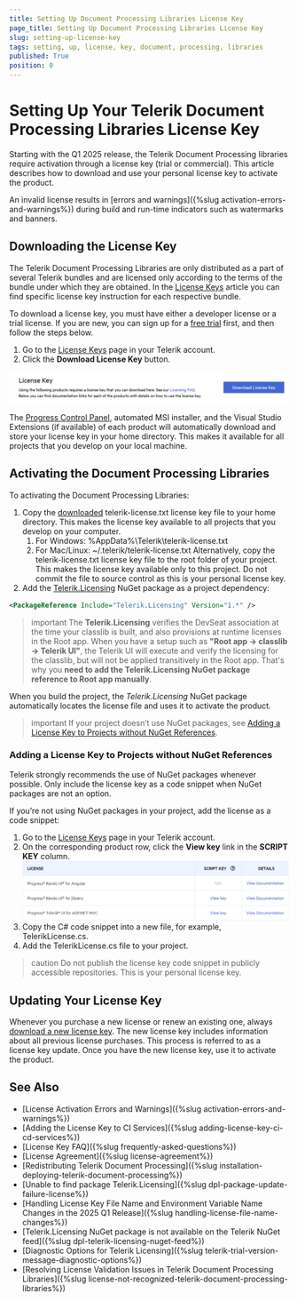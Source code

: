 ```yaml
---
title: Setting Up Document Processing Libraries License Key
page_title: Setting Up Document Processing Libraries License Key
slug: setting-up-license-key
tags: setting, up, license, key, document, processing, libraries
published: True
position: 0
---
```


# Setting Up Your Telerik Document Processing Libraries License Key
Starting with the Q1 2025 release, the Telerik Document Processing libraries require activation through a license key (trial or commercial). This article describes how to download and use your personal license key to activate the product.

An invalid license results in [errors and warnings]({%slug activation-errors-and-warnings%}) during build and run-time indicators such as watermarks and banners.

## Downloading the License Key

The Telerik Document Processing Libraries are only distributed as a part of several Telerik bundles and are licensed only according to the terms of the bundle under which they are obtained. In the [License Keys](https://www.telerik.com/account/your-licenses/license-keys) article you can find specific license key instruction for each respective bundle.

To download a license key, you must have either a developer license or a trial license. If you are new, you can sign up for a [free trial](https://www.telerik.com/account/trials) first, and then follow the steps below.

1. Go to the [License Keys](https://www.telerik.com/account/your-licenses/license-keys) page in your Telerik account.
1. Click the **Download License Key** button.

![Download License Key](images/download-license-key.png)

The [Progress Control Panel](https://www.telerik.com/download-trial-file/v2/control-panel), automated MSI installer, and the Visual Studio Extensions (if available) of each product will automatically download and store your license key in your home directory. This makes it available for all projects that you develop on your local machine.

## Activating the Document Processing Libraries

To activating the Document Processing Libraries:

1. Copy the [downloaded](#downloading-the-license-key) telerik-license.txt license key file to your home directory. This makes the license key available to all projects that you develop on your computer.
   1. For Windows: %AppData%\Telerik\telerik-license.txt
   1. For Mac/Linux: ~/.telerik/telerik-license.txt
      Alternatively, copy the telerik-license.txt license key file to the root folder of your project. This makes the license key available only to this project. Do not commit the file to source control as this is your personal license key.
1. Add the [Telerik.Licensing](https://www.nuget.org/packages/Telerik.Licensing) NuGet package as a project dependency:

```xml
<PackageReference Include="Telerik.Licensing" Version="1.*" />
```

>important The **Telerik.Licensing** verifies the DevSeat association at the time your classlib is built, and also provisions at runtime licenses in the Root app. When you have a setup such as **"Root app -> classlib -> Telerik UI"**, the Telerik UI will execute and verify the licensing for the classlib, but will not be applied transitively in the Root app. That's why you **need to add the Telerik.Licensing NuGet package reference to Root app manually**.

When you build the project, the _Telerik.Licensing_ NuGet package automatically locates the license file and uses it to activate the product.

>important If your project doesn’t use NuGet packages, see [Adding a License Key to Projects without NuGet References](#adding-a-license-key-to-projects-without-nuget-references).

### Adding a License Key to Projects without NuGet References
Telerik strongly recommends the use of NuGet packages whenever possible. Only include the license key as a code snippet when NuGet packages are not an option.

If you’re not using NuGet packages in your project, add the license as a code snippet:

1. Go to the [License Keys](https://www.telerik.com/account/your-licenses/license-keys) page in your Telerik account.
1. On the corresponding product row, click the **View key** link in the **SCRIPT KEY** column.
![Download Product Key](images/download-product-key.png)
1. Copy the C# code snippet into a new file, for example, TelerikLicense.cs.
1. Add the TelerikLicense.cs file to your project.

>caution Do not publish the license key code snippet in publicly accessible repositories. This is your personal license key.

## Updating Your License Key

Whenever you purchase a new license or renew an existing one, always [download a new license key](#downloading-the-license-key). The new license key includes information about all previous license purchases. This process is referred to as a license key update. Once you have the new license key, use it to activate the product.

## See Also

* [License Activation Errors and Warnings]({%slug activation-errors-and-warnings%})
* [Adding the License Key to CI Services]({%slug adding-license-key-ci-cd-services%})
* [License Key FAQ]({%slug frequently-asked-questions%})
* [License Agreement]({%slug license-agreement%})
* [Redistributing Telerik Document Processing]({%slug installation-deploying-telerik-document-processing%})
* [Unable to find package Telerik.Licensing]({%slug dpl-package-update-failure-license%})
* [Handling License Key File Name and Environment Variable Name Changes in the 2025 Q1 Release]({%slug handling-license-file-name-changes%})
* [Telerik.Licensing NuGet package is not available on the Telerik NuGet feed]({%slug dpl-telerik-licensing-nuget-feed%})
* [Diagnostic Options for Telerik Licensing]({%slug telerik-trial-version-message-diagnostic-options%})
* [Resolving License Validation Issues in Telerik Document Processing Libraries]({%slug license-not-recognized-telerik-document-processing-libraries%})

